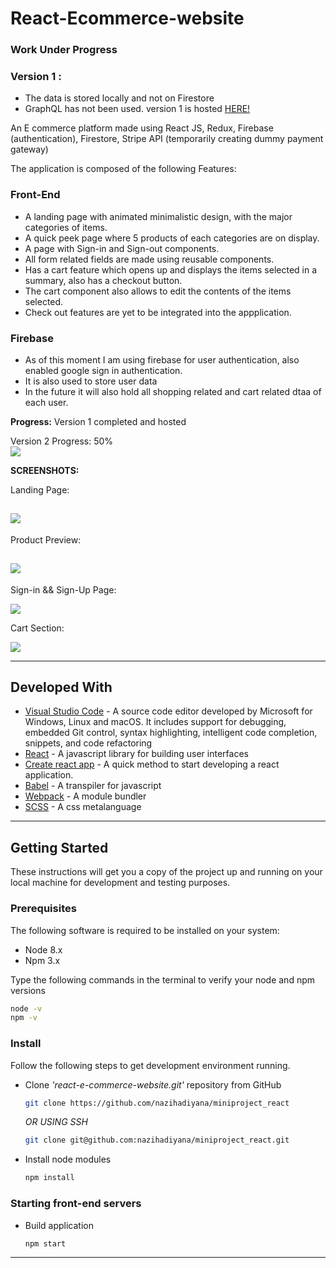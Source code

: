 # React-Ecommerce-website

### Work Under Progress

### Version 1 :

- The data is stored locally and not on Firestore
- GraphQL has not been used.
  version 1 is hosted [HERE!](https://ak-clothing-attempt-two.herokuapp.com/)

An E commerce platform made using React JS, Redux, Firebase (authentication), Firestore, Stripe API (temporarily creating dummy payment gateway)

The application is composed of the following Features:

### Front-End

- A landing page with animated minimalistic design, with the major categories of items.
- A quick peek page where 5 products of each categories are on display.
- A page with Sign-in and Sign-out components.
- All form related fields are made using reusable components.
- Has a cart feature which opens up and displays the items selected in a summary, also has a checkout button.
- The cart component also allows to edit the contents of the items selected.
- Check out features are yet to be integrated into the appplication.

### Firebase

- As of this moment I am using firebase for user authentication, also enabled google sign in authentication.
- It is also used to store user data
- In the future it will also hold all shopping related and cart related dtaa of each user.

**Progress:**
Version 1 completed and hosted

Version 2 Progress: 50%
<br/>
![](src/assets/progressbar.png)

**SCREENSHOTS:**

Landing Page:

## ![](src/assets/main-screen.png)

Product Preview:

## ![](src/assets/preview-page.png)

Sign-in && Sign-Up Page:

![](src/assets/signinup.png)

Cart Section:

![](src/assets/cart.png)

---

## Developed With

- [Visual Studio Code](https://code.visualstudio.com/) - A source code editor developed by Microsoft for Windows, Linux and macOS. It includes support for debugging, embedded Git control, syntax highlighting, intelligent code completion, snippets, and code refactoring
- [React](https://reactjs.org/) - A javascript library for building user interfaces
- [Create react app](https://create-react-app.dev/) - A quick method to start developing a react application.
- [Babel](https://babeljs.io/) - A transpiler for javascript
- [Webpack](https://webpack.js.org/) - A module bundler
- [SCSS](http://sass-lang.com/) - A css metalanguage

---

## Getting Started

These instructions will get you a copy of the project up and running on your local machine for development and testing purposes.

### Prerequisites

The following software is required to be installed on your system:

- Node 8.x
- Npm 3.x

Type the following commands in the terminal to verify your node and npm versions

```bash
node -v
npm -v
```

### Install

Follow the following steps to get development environment running.

- Clone _'react-e-commerce-website.git'_ repository from GitHub

  ```bash
  git clone https://github.com/nazihadiyana/miniproject_react
  ```

  _OR USING SSH_

  ```bash
  git clone git@github.com:nazihadiyana/miniproject_react.git
  ```

- Install node modules

  ```bash
  npm install
  ```

### Starting front-end servers

- Build application

  ```bash
  npm start
  ```

---
